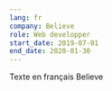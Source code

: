 ```yaml
---
lang: fr
company: Believe
role: Web developper
start_date: 2019-07-01
end_date: 2020-01-30
---
```


Texte en français Believe